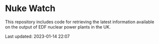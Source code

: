 # Nuke Watch

This repository includes code for retrieving the latest information available on the output of EDF nuclear power plants in the UK.

Last updated: 2023-01-14 22:07